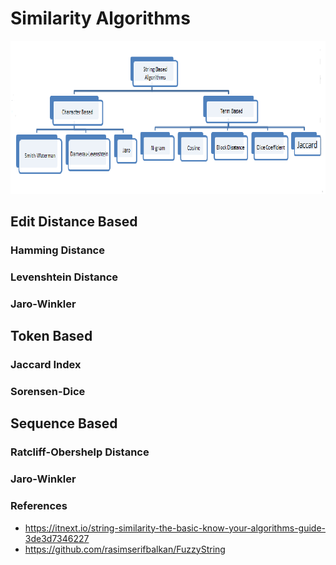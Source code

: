 # Similarity Algorithms

![Similarity Schema Tree](./img/similarity-algorithms-tree.png)

## Edit Distance Based

### Hamming Distance
### Levenshtein Distance
### Jaro-Winkler

## Token Based

### Jaccard Index
### Sorensen-Dice 

## Sequence Based

### Ratcliff-Obershelp Distance








### Jaro-Winkler




### References

- https://itnext.io/string-similarity-the-basic-know-your-algorithms-guide-3de3d7346227
- https://github.com/rasimserifbalkan/FuzzyString
